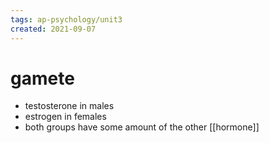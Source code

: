 ```yaml
---
tags: ap-psychology/unit3 
created: 2021-09-07
---
```


# gamete

- testosterone in males
- estrogen in females
- both groups have some amount of the other [[hormone]] 
